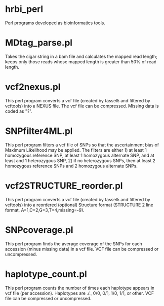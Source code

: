 # hrbi_perl
Perl programs developed as bioinformatics tools.

# MDtag_parse.pl

Takes the cigar string in a bam file and calculates the mapped read length; keeps only those reads whose mapped length is greater than 50% of read length.

# vcf2nexus.pl

This perl program converts a vcf file (created by tassel5 and filtered by vcftools) into a NEXUS file. The vcf file can be compressed. Missing data is coded as "?".

# SNPfilter4ML.pl

This perl program filters a vcf file of SNPs so that the ascertainment bias of Maximum Likelihood may be applied. The filters are either 1) at least 1 homozygous reference SNP, at least 1 homozygous alternate SNP, and at least and 1 heterozygous SNP, 2) if no heterozygous SNPs, then at least 2 homozygous reference SNPs and 2 homozygous alternate SNPs.

# vcf2STRUCTURE_reorder.pl 
This perl program converts a vcf file (created by tassel5 and filtered by vcftools) into a reordered (optional) Structure format (STRUCTURE 2 line format, A=1,C=2,G=3,T=4,missing=-9). 

# SNPcoverage.pl
This perl program finds the average coverage of the SNPs for each accession (minus missing data) in a vcf file.
VCF file can be compressed or uncompressed.

# haplotype_count.pl
This perl program counts the number of times each haplotype appears in vcf file (per accession). 
Haplotypes are ./., 0/0, 0/1, 1/0, 1/1, or other. VCF file can be compressed or uncompressed.

###
